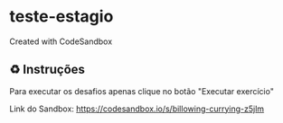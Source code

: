 # teste-estagio
Created with CodeSandbox

## ♻ Instruções
Para executar os desafios apenas clique no botão "Executar exercício"

Link do Sandbox: https://codesandbox.io/s/billowing-currying-z5jlm

